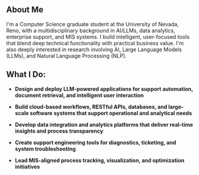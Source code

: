 ## About Me
I'm a Computer Science graduate student at the University of Nevada, Reno, with a multidisciplinary background in AI/LLMs, data analytics, enterprise support, and MIS systems. I build intelligent, user-focused tools that blend deep technical functionality with practical business value. I'm also deeply interested in research involving AI, Large Language Models (LLMs), and Natural Language Processing (NLP).

## What I Do:

- **Design and deploy LLM-powered applications for support automation, document retrieval, and intelligent user interaction**

- **Build cloud-based workflows, RESTful APIs, databases, and large-scale software systems that support operational and analytical needs**

- **Develop data integration and analytics platforms that deliver real-time insights and process transparency**

- **Create support engineering tools for diagnostics, ticketing, and system troubleshooting**

- **Lead MIS-aligned process tracking, visualization, and optimization initiatives**
